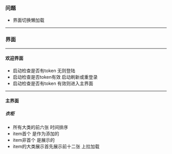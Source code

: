 ### 问题
- 界面切换懒加载

---
### 界面

---
#### 欢迎界面
- 启动检查是否有token 无则登陆
- 启动检查是否token有效 启动刷新或重登录
- 启动检查是否有token 有效则进入主界面
---
#### 主界面
##### 衣柜
- 所有大类的前六张 时间排序
- item首个 是作为添加的
- item非首个 是展示的
- item的大类展示首先展示前十二张 上拉加载
